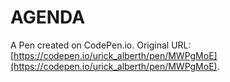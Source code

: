 # AGENDA

A Pen created on CodePen.io. Original URL: [https://codepen.io/urick_alberth/pen/MWPgMoE](https://codepen.io/urick_alberth/pen/MWPgMoE).

